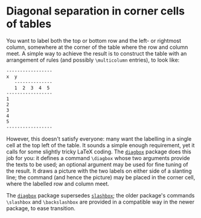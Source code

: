 # Diagonal separation in corner cells of tables

You want to label both the top or bottom row and the left- or
rightmost column, somewhere at the corner of the table where the row
and column meet.  A simple way to achieve the result is to construct
the table with an arrangement of rules (and possibly `\multicolumn`
entries), to look like:
```latex
-----------------
x  y
   --------------
   1  2  3  4  5
-----------------
1
2
3
4
5
-----------------
```
However, this doesn't satisfy everyone: many want the labelling in a
single cell at the top left of the table.  It sounds a simple enough
requirement, yet it calls for some slightly tricky LaTeX coding.
The [`diagbox`](http://ctan.org/pkg/diagbox) package does this job for you: it defines a
command `\diagbox` whose two arguments provide the texts to be
used; an optional argument may be used for fine tuning of the result.
It draws a picture with the two labels on either side of a slanting
line; the command (and hence the picture) may be placed in the corner
cell, where the labelled row and column meet.

The [`diagbox`](http://ctan.org/pkg/diagbox) package supersedes [`slashbox`](http://ctan.org/pkg/slashbox); the older
package's commands `\slashbox` and `\backslashbox` are provided
in a compatible way in the newer package, to ease transition.

